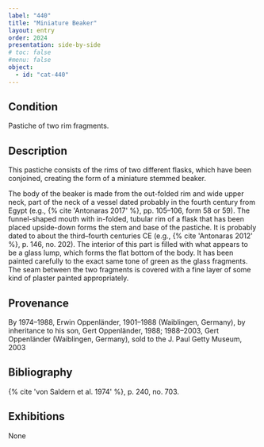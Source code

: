 ```yaml
---
label: "440"
title: "Miniature Beaker"
layout: entry
order: 2024
presentation: side-by-side
# toc: false
#menu: false 
object:
  - id: "cat-440"
---
```


## Condition

Pastiche of two rim fragments.

## Description

This pastiche consists of the rims of two different flasks, which have been conjoined, creating the form of a miniature stemmed beaker.

The body of the beaker is made from the out-folded rim and wide upper neck, part of the neck of a vessel dated probably in the fourth century from Egypt (e.g., {% cite 'Antonaras 2017' %}, pp. 105–106, form 58 or 59). The funnel-shaped mouth with in-folded, tubular rim of a flask that has been placed upside-down forms the stem and base of the pastiche. It is probably dated to about the third–fourth centuries CE (e.g., {% cite 'Antonaras 2012' %}, p. 146, no. 202). The interior of this part is filled with what appears to be a glass lump, which forms the flat bottom of the body. It has been painted carefully to the exact same tone of green as the glass fragments. The seam between the two fragments is covered with a fine layer of some kind of plaster painted appropriately.

## Provenance

By 1974–1988, Erwin Oppenländer, 1901–1988 (Waiblingen, Germany), by inheritance to his son, Gert Oppenländer, 1988; 1988–2003, Gert Oppenländer (Waiblingen, Germany), sold to the J. Paul Getty Museum, 2003

## Bibliography

{% cite 'von Saldern et al. 1974' %}, p. 240, no. 703.

## Exhibitions

None